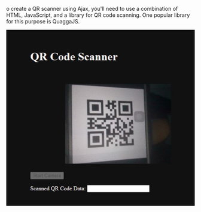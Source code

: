 o create a QR scanner using Ajax, you'll need to use a combination of HTML, JavaScript, and a library for QR code scanning. One popular library for this purpose is QuaggaJS. 


<img src="https://github.com/AshanIndrajith/QR-Scanner_ajax/blob/main/img.jpg">
